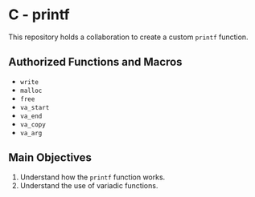 # C - printf

This repository holds a collaboration to create a custom `printf` function.

## Authorized Functions and Macros

- `write`
- `malloc`
- `free`
- `va_start`
- `va_end`
- `va_copy`
- `va_arg`

## Main Objectives

1. Understand how the `printf` function works.
2. Understand the use of variadic functions.
